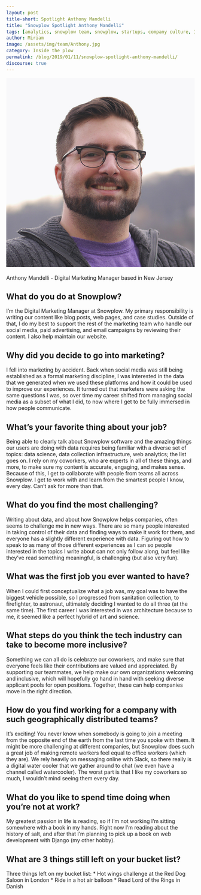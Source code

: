 ```yaml
---
layout: post
title-short: Spotlight Anthony Mandelli
title: "Snowplow Spotlight Anthony Mandelli"
tags: [analytics, snowplow team, snowplow, startups, company culture, Inside the Plow]
author: Miriam
image: /assets/img/team/Anthony.jpg
category: Inside the plow
permalink: /blog/2019/01/11/snowplow-spotlight-anthony-mandelli/
discourse: true
---
```


![Anthony Mandelli][anthony]
<br>
<br>
Anthony Mandelli - Digital Marketing Manager based in New Jersey


<h2>What do you do at Snowplow?</h2>

I’m the Digital Marketing Manager at Snowplow. My primary responsibility is writing our content like blog posts, web pages, and case studies. Outside of that, I do my best to support the rest of the marketing team who handle our social media, paid advertising, and email campaigns by reviewing their content. I also help maintain our website.




<h2>Why did you decide to go into marketing?</h2>

I fell into marketing by accident. Back when social media was still being established as a formal marketing discipline, I was interested in the data that we generated when we used these platforms and how it could be used to improve our experiences. It turned out that marketers were asking the same questions I was, so over time my career shifted from managing social media as a subset of what I did, to now where I get to be fully immersed in how people communicate.




<h2>What’s your favorite thing about your job?</h2>

Being able to clearly talk about Snowplow software and the amazing things our users are doing with data requires being familiar with a diverse set of topics: data science, data collection infrastructure, web analytics; the list goes on. I rely on my coworkers, who are experts in all of these things, and more, to make sure my content is accurate, engaging, and makes sense. Because of this, I get to collaborate with people from teams all across Snowplow. I get to work with and learn from the smartest people I know, every day. Can’t ask for more than that.




<h2>What do you find the most challenging?</h2>

Writing about data, and about how Snowplow helps companies, often seems to challenge me in new ways. There are so many people interested in taking control of their data and finding ways to make it work for them, and everyone has a slightly different experience with data. Figuring out how to speak to as many of those different experiences as I can so people interested in the topics I write about can not only follow along, but feel like they’ve read something meaningful, is challenging (but also very fun).




<h2>What was the first job you ever wanted to have?</h2>

When I could first conceptualize what a job was, my goal was to have the biggest vehicle possible, so I progressed from sanitation collection, to firefighter, to astronaut, ultimately deciding I wanted to do all three (at the same time). The first career I was interested in was architecture because to me, it seemed like a perfect hybrid of art and science.




<h2>What steps do you think the tech industry can take to become more inclusive?</h2>

Something we can all do is celebrate our coworkers, and make sure that everyone feels like their contributions are valued and appreciated. By supporting our teammates, we help make our own organizations welcoming and inclusive, which will hopefully go hand in hand with seeking diverse applicant pools for open positions. Together, these can help companies move in the right direction.



<h2>How do you find working for a company with such geographically distributed teams?</h2>
It’s exciting! You never know when somebody is going to join a meeting from the opposite end of the earth from the last time you spoke with them.  It might be more challenging at different companies, but Snowplow does such a great job of making remote workers feel equal to office workers (which they are). We rely heavily on messaging online with Slack, so there really is a digital water cooler that we gather around to chat (we even have a channel called watercooler). The worst part is that I like my coworkers so much, I wouldn’t mind seeing them every day.




<h2>What do you like to spend time doing when you’re not at work?</h2>
My greatest passion in life is reading, so if I’m not working I’m sitting somewhere with a book in my hands. Right now I’m reading about the history of salt, and after that I’m planning to pick up a book on web development with Django (my other hobby).



<h2>What are 3 things still left on your bucket list?</h2>
Three things left on my bucket list:
* Hot wings challenge at the Red Dog Saloon in London
* Ride in a hot air balloon
* Read Lord of the Rings in Danish

[anthony]: /assets/img/team/Anthony.jpg
